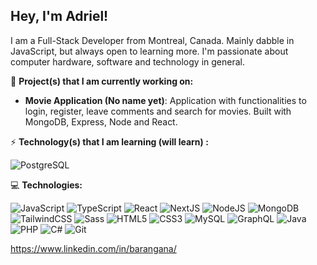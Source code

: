 ## Hey, I'm Adriel!

I am a Full-Stack Developer from Montreal, Canada. Mainly dabble in JavaScript, but always open to learning more. I'm passionate about computer hardware, software and technology in general. 

📂 **Project(s) that I am currently working on:**

- **Movie Application (No name yet)**: Application with functionalities to login, register, leave comments and search for movies. Built with MongoDB, Express, Node and React.

⚡ **Technology(s) that I am learning (will learn) :**

![PostgreSQL](https://img.shields.io/badge/PostgreSQL-316192?style=flat-square&logo=postgresql&logoColor=white)

💻 **Technologies:**

![JavaScript](https://img.shields.io/badge/-JavaScript-black?style=flat-square&logo=javascript)
![TypeScript](https://img.shields.io/badge/-TypeScript-007ACC?style=flat-square&logo=typescript)
![React](https://img.shields.io/badge/-React-black?style=flat-square&logo=react)
![NextJS](https://img.shields.io/badge/NextJS-%23000000.svg?style=flat-square&logo=next.js&logoColor=white")
![NodeJS](https://img.shields.io/badge/-NodeJS-black?style=flat-square&logo=Node.js)
![MongoDB](https://img.shields.io/badge/-MongoDB-black?style=flat-square&logo=mongodb)
![TailwindCSS](https://img.shields.io/badge/-TailwindCSS-38B2AC?style=flat-square&logo=tailwind-css&logoColor=white)
![Sass](https://img.shields.io/badge/Sass-CC6699?style=flat-square&logo=sass&logoColor=white)
![HTML5](https://img.shields.io/badge/-HTML5-E34F26?style=flat-square&logo=html5&logoColor=white)
![CSS3](https://img.shields.io/badge/-CSS3-1572B6?style=flat-square&logo=css3)
![MySQL](https://img.shields.io/badge/-MySQL-black?style=flat-square&logo=mysql)
![GraphQL](https://img.shields.io/badge/-GraphQL-E10098?style=flat-square&logo=graphql)
![Java](https://img.shields.io/badge/-Java-E34A86?style=flat-square&logo=java)
![PHP](https://img.shields.io/badge/-PHP-black?style=flat-square&logo=php)
![C#](https://img.shields.io/badge/C%23-239120?style=flat-square&logo=c-sharp&logoColor=white)
![Git](https://img.shields.io/badge/-Git-black?style=flat-square&logo=git)

https://www.linkedin.com/in/barangana/

